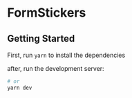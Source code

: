 # FormStickers

## Getting Started

First, run ```yarn``` to install the dependencies 

after, run the development server:

```bash
# or
yarn dev
```
